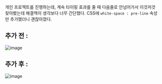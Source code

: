 개인 프로젝트를 진행하는데, 계속 타이핑 효과를 줄 때 다음줄로 안넘어가서 이것저것 찾아봤는데 해결책이 생각보다 너무 간단했다.
CSS에 `white-space : pre-line` 속성만 추가했더니 괜찮아졌다.

## 추가 전 : 

![image](https://im3.ezgif.com/tmp/ezgif-3-16f31a77c9.gif)

## 추가 후 :
![image](https://im3.ezgif.com/tmp/ezgif-3-2f15b13cc3.gif)
